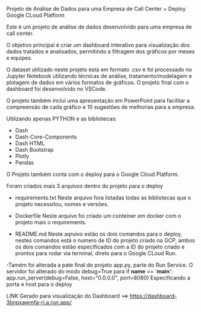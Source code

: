 Projeto de Análise de Dados para uma Empresa de Call Center + Deploy Google CLoud Platform

Este é um projeto de análise de dados desenvolvido para uma empresa de call center. 

O objetivo principal é criar um dashboard interativo para visualização dos dados tratados e analisados, 
permitindo a filtragem dos gráficos por meses e equipes.

O dataset utilizado neste projeto está em formato .csv e foi processado no Jupyter Notebook utilizando técnicas de análise, 
tratamento/modelagem e plotagem de dados em vários formatos de gráficos. O projeto final com o dashboard foi desenvolvido no VSCode.

O projeto também inclui uma apresentação em PowerPoint para facilitar a compreensão de cada gráfico e 10 sugestões de melhorias para a empresa.


Utilizando apenas PYTHON e as bibliotecas:

- Dash
- Dash-Core-Components
- Dash HTML
- Dash Bootstrap
- Plotly
- Pandas



O Projeto também conta com o deploy para o Google Cloud Platform.
  
  
Foram criados mais 3 arquivos dentro do projeto para o deploy
- requirements.txt
Neste arquivo fora listadas todas as bibliotecas que o projeto necessitou, nomes e versões.
    
- Dockerfile
Neste arquivo foi criado um conteiner em docker com o projeto mais o requirements.
    
- README.md
Neste aqruivo estão os dois comandos para o deploy, nestes comandos está o numero de ID do projeto criado na GCP, ambos os dois comandos estão especificados 
com a ID do projeto criado e prontos para rodar via terminal, direto para o Google CLoud Run.

-Tamém foi alterada a pate final do projeto app.py, parte do Run Service.
O servidor foi alterado do modo debug=True  para  if __name__ == '__main__':
                                                      app.run_server(debug=False, host="0.0.0.0", port=8080)
Especificando a porta e host para o deploy                                                      
    
LINK Gerado para visualização do Dashboard ==> https://dashboard-3bnpxawmfa-rj.a.run.app/
  
